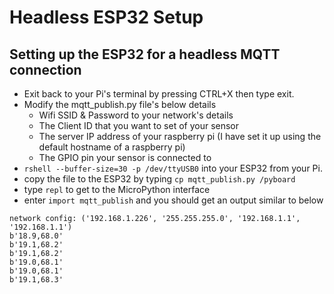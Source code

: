 # Headless ESP32 Setup

## Setting up the ESP32 for a headless MQTT connection

- Exit back to your Pi's terminal by pressing CTRL+X then type exit.
- Modify the mqtt_publish.py file's below details
  - Wifi SSID & Password to your network's details
  - The Client ID that you want to set of your sensor
  - The server IP address of your raspberry pi (I have set it up using the default hostname of a raspberry pi)
  - The GPIO pin your sensor is connected to
- ```rshell --buffer-size=30 -p /dev/ttyUSB0``` into your ESP32 from your Pi.
- copy the file to the ESP32 by typing ``` cp mqtt_publish.py /pyboard ```
- type ``` repl ``` to get to the MicroPython interface
- enter ``` import mqtt_publish ``` and you should get an output similar to below
```
network config: ('192.168.1.226', '255.255.255.0', '192.168.1.1', '192.168.1.1')
b'18.9,68.0'
b'19.1,68.2'
b'19.1,68.2'
b'19.0,68.1'
b'19.0,68.1'
b'19.1,68.3'
```